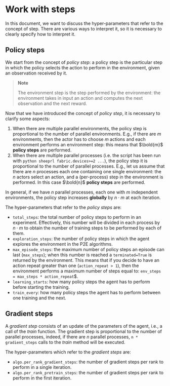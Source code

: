 # Work with steps
In this document, we want to discuss the hyper-parameters that refer to the concept of step.
There are various ways to interpret it, so it is necessary to clearly specify how to interpret it.

## Policy steps
We start from the concept of *policy step*: a policy step is the particular step in which the policy selects the action to perform in the environment, given an observation received by it.

> **Note**
>
> The environment step is the step performed by the environment: the environment takes in input an action and computes the next observation and the next reward.

Now that we have introduced the concept of *policy step*, it is necessary to clarify some aspects:

1. When there are multiple parallel environments, the policy step is proportional to the number of parallel environments. E.g., if there are $m$ environments, then the actor has to choose $m$ actions and each environment performs an environment step: this means that $\bold{m}$ **policy steps** are performed.
2. When there are multiple parallel processes (i.e. the script has been run with `python sheeprl fabric.devices>=2 ...`), the policy step it is proportional to the number of parallel processes. E.g., let us assume that there are $n$ processes each one containing one single environment: the $n$ actors select an action, and a (per-process) step in the environment is performed. In this case $\bold{n}$ **policy steps** are performed.

In general, if we have $n$ parallel processes, each one with $m$ independent environments, the policy step increases **globally** by $n \cdot m$ at each iteration.

The hyper-parameters that refer to the *policy steps* are:

* `total_steps`: the total number of policy steps to perform in an experiment. Effectively, this number will be divided in each process by $n \cdot m$ to obtain the number of training steps to be performed by each of them.
* `exploration_steps`: the number of policy steps in which the agent explores the environment in the P2E algorithms.
* `max_episode_steps`: the maximum number of policy steps an episode can last (`max_steps`); when this number is reached a `terminated=True` is returned by the environment. This means that if you decide to have an action repeat greater than one (`action_repeat > 1`), then the environment performs a maximum number of steps equal to: `env_steps = max_steps * action_repeat`$.
* `learning_starts`: how many policy steps the agent has to perform before starting the training.
* `train_every`: how many policy steps the agent has to perform between one training and the next.

## Gradient steps
A *gradient step* consists of an update of the parameters of the agent, i.e., a call of the *train* function. The gradient step is proportional to the number of parallel processes, indeed, if there are $n$ parallel processes, `n * gradient_steps` calls to the *train* method will be executed.

The hyper-parameters which refer to the *gradient steps* are:
* `algo.per_rank_gradient_steps`: the number of gradient steps per rank to perform in a single iteration.
* `algo.per_rank_pretrain_steps`: the number of gradient steps per rank to perform in the first iteration.